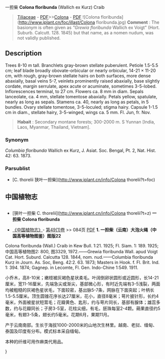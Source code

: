 一担柴 **Colona floribunda** (Wallich ex Kurz) Craib

> [Tiliaceae](http://www.iplant.cn/info/Tiliaceae?t=foc) - [PDF](http://www.iplant.cn/foc/pdf/Tiliaceae.pdf)>>[Colona](http://www.iplant.cn/info/Colona?t=foc) - [PDF](http://www.iplant.cn/foc/pdf/Colona.pdf)
![Colona floribunda](http://www.iplant.cn/foc/illast/Colona floribunda.jpg)
> **Comment** : 
> The basionym is often given as *\"Grewia floribunda* Wallich ex Voigt\" (Hort. Suburb. Calcutt. 128. 1845) but that name, as a nomen nudum, was not validly published.

## Description

Trees 8-10 m tall. Branchlets gray-brown stellate puberulent. Petiole 1.5-5.5 cm; leaf blade broadly obovate-orbicular or nearly orbicular, 14-21 × 11-20 cm, with rough, gray-brown stellate hairs on both surfaces, more dense abaxially, basal veins 5-7, veinlets prominently raised abaxially, base slightly cordate, margin serrulate, apex acute or acuminate, sometimes 3-5-lobed. Inflorescences terminal, to 27 cm. Flowers ca. 8 mm in diam. Sepals lanceolate, ca. 4 mm, stellate tomentose abaxially. Petals yellow, spatulate, nearly as long as sepals. Stamens ca. 40, nearly as long as petals, in 5 bundles. Ovary stellate tomentose, 3-5-loculed; stigma hairy. Capsule 1-1.5 cm in diam., stellate hairy, 3-5-winged, wings ca. 5 mm. Fl. Jun, fr. Nov.
> **Habait** : 
> Secondary montane forests; 300-2000 m. S Yunnan [India, Laos, Myanmar, Thailand, Vietnam].

### Synonym
*Columbia floribunda* Wallich ex Kurz, J. Asiat. Soc. Bengal, Pt. 2, Nat. Hist. 42: 63. 1873.

### Parsublist

* [C.  thorelii  狭叶一担柴](http://www.iplant.cn/info/Colona thorelii?t=foc)

## 中国植物志
## 
* [狭叶一担柴  C.  thorelii](http://www.iplant.cn/info/Colona thorelii?t=z)
**一担柴 Colona floribunda**

* [《中国植物志》](http://www.iplant.cn/frps)- [第49(1)卷](http://www.iplant.cn/frps/vol/49(1)) >> 084页 [PDF](http://www.iplant.cn/frps/pdf/49(1)/084.PDF)
**1. 一担柴（云南）大泡火绳（中国高等植物图鉴）图版22**

Colona floribunda (Wall.) Craib in Kew Bull. 1:21. 1925; Fl. Siam. 1: 189. 1925;中国高等植物图2: 800, 图3329, 1972.——Grewia floribunda Wall. apud Voigt Cat. Hort. Suburd. Calcutta 128. 1844, nom. nud.——Columbia floribunda Kurz in Journ. As. Soc, Beng. 42:2. 63. 1873; Masters in Hook. f. Fl. Brit. Ind. 1: 394. 1874; Gagnep. in Lecomte, Fl. Gen. Indo-Chine 1:549. 1911.

小乔木，高8-10米；嫩枝被灰褐色星状柔毛。叶阔倒卵状圆形或近圆形，长14-21厘米，宽11-16厘米，先端急尖或渐尖，基部微心形，有时近先端有3-5浅裂，两面均被粗糙的灰褐色星状毛，下面较密，基出脉5-7条，网脉在下面突起；叶柄长1.5-5.5厘米。顶生圆锥花序长达27厘米，花小，直径8毫米；萼片披针形，长约4毫米，外面被星状短茸毛；花瓣黄色、匙形，约与萼片同长，基部有腺体；雄蕊多数，约与花瓣同长；子房3-5室，花柱尖细，有毛，胚珠每室2-4颗。蒴果直径约5毫米，有翅3-5条，翅长约5毫米。花期6月，果期11月。

产于云南南部。生长于海拔1000-2000米的山地次生林里。越南、老挝、缅甸、泰国及印度有分布。模式标本采自缅甸。

本种的纤维可用作麻类代用品。

}